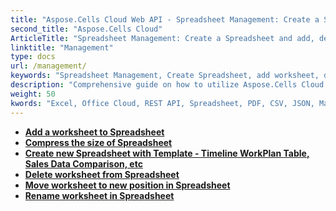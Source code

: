 ```yaml
---
title: "Aspose.Cells Cloud Web API - Spreadsheet Management: Create a Spreadsheet and add, delete, move, and rename worksheets."
second_title: "Aspose.Cells Cloud"
ArticleTitle: "Spreadsheet Management: Create a Spreadsheet and add, delete, move, and rename worksheets."
linktitle: "Management"
type: docs
url: /management/
keywords: "Spreadsheet Management, Create Spreadsheet, add worksheet, delete worksheet, move worksheet,rename worksheet."
description: "Comprehensive guide on how to utilize Aspose.Cells Cloud REST API for managing spreadsheets, including search and replace functionalities."
weight: 50
kwords: "Excel, Office Cloud, REST API, Spreadsheet, PDF, CSV, JSON, Markdown, Developer Guide, cloud spreadsheet management, content replacement, API documentation."
---
```


- **[Add a worksheet to Spreadsheet](https://docs.aspose.cloud/cells/add-worksheet-to-spreadsheet/)**
- **[Compress the size of Spreadsheet](https://docs.aspose.cloud/cells/compress-spreadsheet/)**
- **[Create new Spreadsheet with Template - Timeline WorkPlan Table, Sales Data Comparison, etc](https://docs.aspose.cloud/cells/create-spreadsheet/)**
- **[Delete worksheet from Spreadsheet](https://docs.aspose.cloud/cells/delete-worksheet-from-spreadsheet/)**
- **[Move worksheet to new position in Spreadsheet](https://docs.aspose.cloud/cells/move-worksheet-in-spreadsheet/)**
- **[Rename worksheet in Spreadsheet](https://docs.aspose.cloud/cells/rename-worksheet-in-spreadsheet/)**
